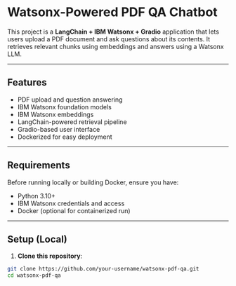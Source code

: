 # Watsonx-Powered PDF QA Chatbot

This project is a **LangChain + IBM Watsonx + Gradio** application that lets users upload a PDF document and ask questions about its contents. It retrieves relevant chunks using embeddings and answers using a Watsonx LLM.

---

##  Features

- PDF upload and question answering
- IBM Watsonx foundation models
- IBM Watsonx embeddings
- LangChain-powered retrieval pipeline
- Gradio-based user interface
- Dockerized for easy deployment

---

##  Requirements

Before running locally or building Docker, ensure you have:

- Python 3.10+
- IBM Watsonx credentials and access
- Docker (optional for containerized run)

---

##  Setup (Local)

1. **Clone this repository**:

```bash
git clone https://github.com/your-username/watsonx-pdf-qa.git
cd watsonx-pdf-qa
